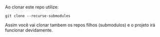 Ao clonar este repo utilize:

```
git clone --recurse-submodules
```

Assim você vai clonar tambem os repos filhos (submodulos) e o projeto irá funcionar devidamente.
